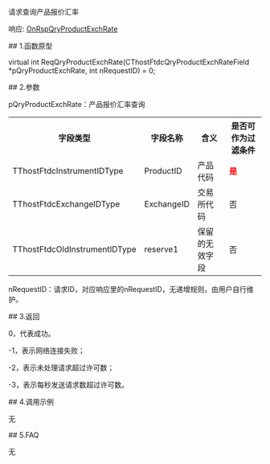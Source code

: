 <p>请求查询产品报价汇率</p>
<p>响应: <a href="../../CTHOSTFTDCTRADERAPI/ONRSPQRYPRODUCTEXCHRATE/">OnRspQryProductExchRate</a></p>
<span class="anchor" id="d93ddb95-500d-422e-9c74-26386c357315"></span>
## 1.函数原型
<p>virtual int ReqQryProductExchRate(CThostFtdcQryProductExchRateField *pQryProductExchRate, int nRequestID) = 0;</p>
<span class="anchor" id="9afaf66b-e7a2-4a54-bd0a-63e89c68a3da"></span>
## 2.参数
<p>pQryProductExchRate：产品报价汇率查询</p>
<table><tr><th style="TEXT-ALIGN: center;">字段类型</th><th style="TEXT-ALIGN: center;">字段名称</th><th style="TEXT-ALIGN: center;">含义</th><th style="TEXT-ALIGN: center;">是否可作为过滤条件</th></tr><tr><td style="TEXT-ALIGN: left;">TThostFtdcInstrumentIDType</td>
<td style="TEXT-ALIGN: left;">ProductID</td>
<td style="TEXT-ALIGN: left;">产品代码</td>
<td style="TEXT-ALIGN: left;"><strong><font color="#FF0000">是</font></strong></td>
</tr>
<tr><td style="TEXT-ALIGN: left;">TThostFtdcExchangeIDType</td>
<td style="TEXT-ALIGN: left;">ExchangeID</td>
<td style="TEXT-ALIGN: left;">交易所代码</td>
<td style="TEXT-ALIGN: left;">否</td>
</tr>
<tr><td style="TEXT-ALIGN: left;">TThostFtdcOldInstrumentIDType</td>
<td style="TEXT-ALIGN: left;">reserve1</td>
<td style="TEXT-ALIGN: left;">保留的无效字段</td>
<td style="TEXT-ALIGN: left;">否</td>
</tr>
</table>
<p>nRequestID：请求ID，对应响应里的nRequestID，无递增规则，由用户自行维护。</p>
<span class="anchor" id="ba06f1ef-be39-405f-8094-a9c7f1adc75e"></span>
## 3.返回
<p>0，代表成功。</p>
<p>-1，表示网络连接失败；</p>
<p>-2，表示未处理请求超过许可数；</p>
<p>-3，表示每秒发送请求数超过许可数。</p>
<span class="anchor" id="758397f0-5a29-4447-8705-3eeb30d4be60"></span>
## 4.调用示例
<p>无</p>
<span class="anchor" id="8285e7ca-f495-4205-a7ff-8adf60cbc271"></span>
## 5.FAQ
<p>无</p>

